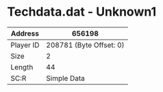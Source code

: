 #  Techdata.dat - Unknown1
Address   | 656198
----------|-------------
Player ID | 208781 (Byte Offset: 0)
Size 	  | 2
Length 	  | 44
SC:R      | Simple Data


